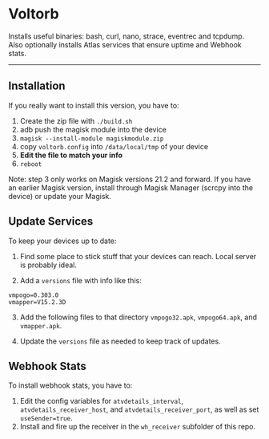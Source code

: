 # Voltorb

Installs useful binaries: bash, curl, nano, strace, eventrec and tcpdump. Also optionally installs Atlas services that ensure uptime and Webhook stats.

---

## Installation

If you really want to install this version, you have to:

1. Create the zip file with `./build.sh`
2. adb push the magisk module into the device
3. `magisk --install-module magiskmodule.zip`
4. copy `voltorb.config` into `/data/local/tmp` of your device
5. **Edit the file to match your info**
6. `reboot`

Note: step 3 only works on Magisk versions 21.2 and forward. If you have an earlier Magisk version, install through Magisk Manager (scrcpy into the device) or update your Magisk.

## Update Services

To keep your devices up to date:

1. Find some place to stick stuff that your devices can reach. Local server is probably ideal.

2. Add a `versions` file with info like this:

```
vmpogo=0.303.0
vmapper=V15.2.3D
```

3. Add the following files to that directory `vmpogo32.apk`, `vmpogo64.apk`, and `vmapper.apk`.

4. Update the `versions` file as needed to keep track of updates.

## Webhook Stats

To install webhook stats, you have to:

1. Edit the config variables for `atvdetails_interval`, `atvdetails_receiver_host`, and `atvdetails_receiver_port`, as well as set `useSender=true`.
2. Install and fire up the receiver in the `wh_receiver` subfolder of this repo.
